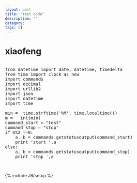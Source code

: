 ```yaml
---
layout: post
title: "test code"
description: ""
category: 
tags: []
---
```

 
# xiaofeng

<pre class="prettyprint">

from datetime import date, datetime, timedelta
from time import clock as now
import commands
import decimal
import urllib2
import json
import datetime
import time

min =  time.strftime('%M', time.localtime())
m =   int(min)
command_start = "test"
command_stop = "stop"
if m%2 ==0:
	a, b = commands.getstatusoutput(command_start)
	print 'start ',a
else:
	a, b = commands.getstatusoutput(command_stop)
	print 'stop ',a

 
</pre>





 

{% include JB/setup %}
